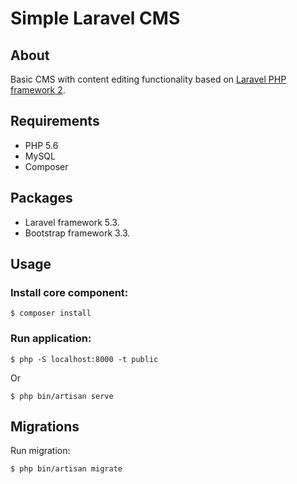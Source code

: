 # Simple Laravel CMS

About
-----
Basic CMS with content editing functionality based on [Laravel PHP framework 2](https://laravel.com/).
 
Requirements
------------
* PHP 5.6
* MySQL
* Composer

Packages
--------
* Laravel framework 5.3.
* Bootstrap framework 3.3.

Usage
-----
### Install core component:
```
$ composer install
```

### Run application:
```
$ php -S localhost:8000 -t public
```
Or 
```
$ php bin/artisan serve
```

Migrations
----------
Run migration:
```
$ php bin/artisan migrate
```
